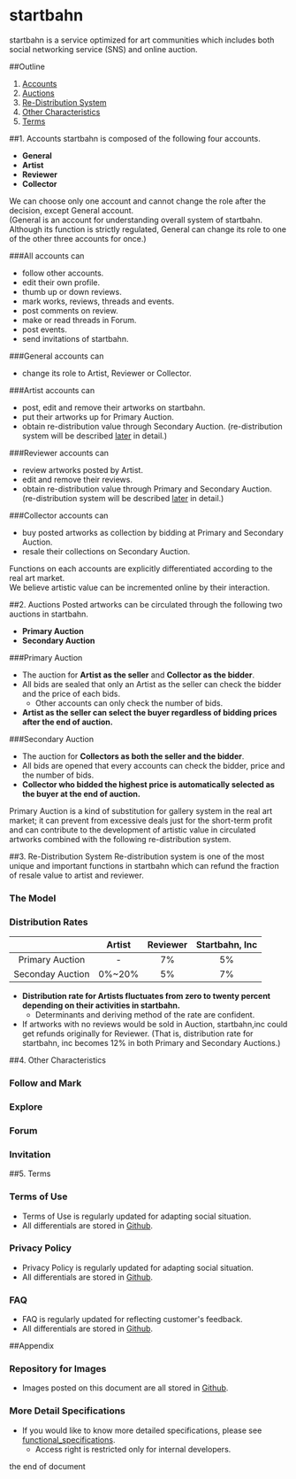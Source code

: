 **startbahn**
====
startbahn is a service optimized for art communities which includes both social networking service (SNS) and online auction.

##Outline
1. [Accounts](#accounts)
2. [Auctions](#auctions)
3. [Re-Distribution System](#rd_system)
4. [Other Characteristics](#others)
5. [Terms](#terms)

##<a name="accounts">1. Accounts
startbahn is composed of the following four accounts.
* **General**
* **Artist**
* **Reviewer**
* **Collector**

<!--Pictogram would be here for intuitive understanding.-->  

We can choose only one account and cannot change the role after the decision, except General account.  
(General is an account for understanding overall system of startbahn. Although its function is strictly regulated, General can change its role to one of the other three accounts for once.)

###All accounts can
* follow other accounts.
* edit their own profile.
* thumb up or down reviews.
* mark works, reviews, threads and events.
* post comments on review.
* make or read threads in Forum.
* post events.
* send invitations of startbahn.

###General accounts can
* change its role to Artist, Reviewer or Collector.

###Artist accounts can
* post, edit and remove their artworks on startbahn.
* put their artworks up for Primary Auction.
* obtain re-distribution value through Secondary Auction. (re-distribution system will be described [later](#rd_system) in detail.)

###Reviewer accounts can
* review artworks posted by Artist.
* edit and remove their reviews.
* obtain re-distribution value through Primary and Secondary Auction. (re-distribution system will be described [later](#rd_system) in detail.)

###Collector accounts can
* buy posted artworks as collection by bidding at Primary and Secondary Auction.
* resale their collections on Secondary Auction.

Functions on each accounts are explicitly differentiated according to the real art market.  
We believe artistic value can be incremented online by their interaction.
<!--Pictogram would be here for intuitive understanding.-->

##<a name="auctions">2. Auctions
Posted artworks can be circulated through the following two auctions in startbahn.
* **Primary Auction**
* **Secondary Auction**  
<!--Pictogram would be here for intuitive understanding.-->  

###Primary Auction
* The auction for **Artist as the seller** and **Collector as the bidder**.
* All bids are sealed that only an Artist as the seller can check the bidder and the price of each bids.
    * Other accounts can only check the number of bids.
* **Artist as the seller can select the buyer regardless of bidding prices after the end of auction.**

###Secondary Auction
* The auction for **Collectors as both the seller and the bidder**.
* All bids are opened that every accounts can check the bidder, price and the number of bids.
* **Collector who bidded the highest price is automatically selected as the buyer at the end of auction.**

Primary Auction is a kind of substitution for gallery system in the real art market; it can prevent from excessive deals just for the short-term profit and can contribute to the development of artistic value in circulated artworks combined with the following re-distribution system.  
<!--Pictogram would be here for intuitive understanding.-->  

##<a name="rd_system">3. Re-Distribution System
Re-distribution system is one of the most unique and important functions in startbahn which can refund the fraction of resale value to artist and reviewer.

### The Model

<!--Pictogram would be here for intuitive understanding.-->  

### Distribution Rates
||Artist|Reviewer|Startbahn, Inc|
|:---:|:---:|:---:|:---:|
|Primary Auction|-|7%|5%|
|Seconday Auction|0%~20%|5%|7%|
* **Distribution rate for Artists fluctuates from zero to twenty percent depending on their activities in startbahn.**
    * Determinants and deriving method of the rate are confident.
* If artworks with no reviews would be sold in Auction, startbahn,inc could get refunds originally for Reviewer. (That is, distribution rate for startbahn, inc becomes 12% in both Primary and Secondary Auctions.)

##<a name="others">4. Other Characteristics
### Follow and Mark
<!--Pictogram would be here for intuitive understanding.-->  

### Explore
<!--Pictogram would be here for intuitive understanding.-->  

### Forum
<!--Pictogram would be here for intuitive understanding.-->  

### Invitation

##<a name="terms">5. Terms
### Terms of Use
* Terms of Use is regularly updated for adapting social situation.
* All differentials are stored in <a href>Github</a>.

### Privacy Policy
* Privacy Policy is regularly updated for adapting social situation.
* All differentials are stored in <a href>Github</a>.

### FAQ
* FAQ is regularly updated for reflecting customer's feedback.
* All differentials are stored in <a href>Github</a>.

##<a name="appendix">Appendix
### Repository for Images
* Images posted on this document are all stored in <a href="">Github</a>.

### More Detail Specifications
* If you would like to know more detailed specifications, please see <a href="">functional_specifications</a>.
    * Access right is restricted only for internal developers.



the end of document
